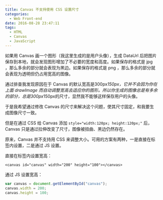 ```yaml
---
title: Canvas 不支持使用 CSS 设置尺寸
categories:
  - Web Front-end
date: 2016-08-28 23:47:11
tags:
  - HTML
  - Canvas
  - JavaScript
---
```


如果用 Canvas 画一个图形（我这里生成的是用户头像），生成 DataUrl 后把图片保存到本地，就会发现图形增加了不必要的宽度和高度。如果保存的格式是 jpg ，那么多余的部分就会表现为黑边。如果保存的格式是 png ，那么多余的部分就会表现为透明但仍占用宽高的图像。

<!-- more -->

通过排查我发现原因在于 Canvas 的默认宽高是300px*150px，它并不会因为你在上面 drawImage 而自动调整宽高去适应你的图形。所以你生成的图像总是有多余的部分，总是300px*150px的尺寸，显然我不能够这样保存用户的头像。

于是我希望通过修改 Canvas 的尺寸来解决这个问题，使其尺寸固定，和我要生成图像尺寸一致。

但是在通过 CSS 给 Canvas 添加 `style="width:120px; height:120px;"` 后，Canvas 只是通过拉伸改变了尺寸，图像被扭曲、黑边仍然存在。

原来，Canvas 并不支持用 CSS 来调整大小。可用的方案有两种，一是直接在标签内设置，二是通过 JS 设置。

直接在标签内设置宽高：

``` xhtml
<canvas id="canvas" width="200" height="100"></canvas>
```

通过 JS 设置宽高：

``` js
var canvas = document.getElementById("canvas");
canvas.width = 200;
canvas.height = 100;
```